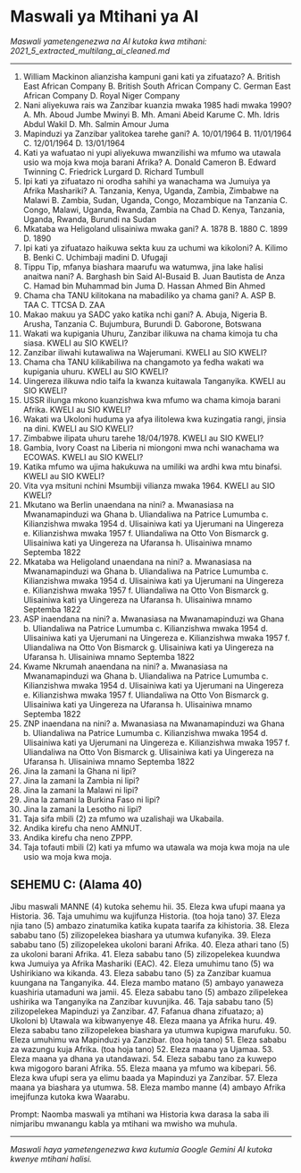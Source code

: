 # Maswali ya Mtihani ya AI
*Maswali yametengenezwa na AI kutoka kwa mtihani: 2021_5_extracted_multilang_ai_cleaned.md*

---

1.  William Mackinon alianzisha kampuni gani kati ya zifuatazo? A. British East African Company B. British South African Company C. German East African Company D. Royal Niger Company
2.  Nani aliyekuwa rais wa Zanzibar kuanzia mwaka 1985 hadi mwaka 1990? A. Mh. Aboud Jumbe Mwinyi B. Mh. Amani Abeid Karume C. Mh. Idris Abdul Wakil D. Mh. Salmin Amour Juma
3.  Mapinduzi ya Zanzibar yalitokea tarehe gani? A. 10/01/1964 B. 11/01/1964 C. 12/01/1964 D. 13/01/1964
4.  Kati ya wafuatao ni yupi aliyekuwa mwanzilishi wa mfumo wa utawala usio wa moja kwa moja barani Afrika? A. Donald Cameron B. Edward Twinning C. Friedrick Lurgard D. Richard Tumbull
5.  Ipi kati ya zifuatazo ni orodha sahihi ya wanachama wa Jumuiya ya Afrika Mashariki? A. Tanzania, Kenya, Uganda, Zambia, Zimbabwe na Malawi B. Zambia, Sudan, Uganda, Congo, Mozambique na Tanzania C. Congo, Malawi, Uganda, Rwanda, Zambia na Chad D. Kenya, Tanzania, Uganda, Rwanda, Burundi na Sudan
6.  Mkataba wa Heligoland ulisainiwa mwaka gani? A. 1878 B. 1880 C. 1899 D. 1890
7.  Ipi kati ya zifuatazo haikuwa sekta kuu za uchumi wa kikoloni? A. Kilimo B. Benki C. Uchimbaji madini D. Ufugaji
8.  Tippu Tip, mfanya biashara maarufu wa watumwa, jina lake halisi anaitwa nani? A. Barghash bin Said Al-Busaid B. Juan Bautista de Anza C. Hamad bin Muhammad bin Juma D. Hassan Ahmed Bin Ahmed
9.  Chama cha TANU kilitokana na mabadiliko ya chama gani? A. ASP B. TAA C. TTCSA D. ZAA
10. Makao makuu ya SADC yako katika nchi gani? A. Abuja, Nigeria B. Arusha, Tanzania C. Bujumbura, Burundi D. Gaborone, Botswana
11. Wakati wa kupigania Uhuru, Zanzibar ilikuwa na chama kimoja tu cha siasa. KWELI au SIO KWELI?
12. Zanzibar iliwahi kutawaliwa na Wajerumani. KWELI au SIO KWELI?
13. Chama cha TANU kilikabiliwa na changamoto ya fedha wakati wa kupigania uhuru. KWELI au SIO KWELI?
14. Uingereza ilikuwa ndio taifa la kwanza kuitawala Tanganyika. KWELI au SIO KWELI?
15. USSR iliunga mkono kuanzishwa kwa mfumo wa chama kimoja barani Afrika. KWELI au SIO KWELI?
16. Wakati wa Ukoloni huduma ya afya ilitolewa kwa kuzingatia rangi, jinsia na dini. KWELI au SIO KWELI?
17. Zimbabwe ilipata uhuru tarehe 18/04/1978. KWELI au SIO KWELI?
18. Gambia, Ivory Coast na Liberia ni miongoni mwa nchi wanachama wa ECOWAS. KWELI au SIO KWELI?
19. Katika mfumo wa ujima hakukuwa na umiliki wa ardhi kwa mtu binafsi. KWELI au SIO KWELI?
20. Vita vya msituni nchini Msumbiji vilianza mwaka 1964. KWELI au SIO KWELI?
21. Mkutano wa Berlin unaendana na nini? a. Mwanasiasa na Mwanamapinduzi wa Ghana b. Uliandaliwa na Patrice Lumumba c. Kilianzishwa mwaka 1954 d. Ulisainiwa kati ya Ujerumani na Uingereza e. Kilianzishwa mwaka 1957 f. Uliandaliwa na Otto Von Bismarck g. Ulisainiwa kati ya Uingereza na Ufaransa h. Ulisainiwa mnamo Septemba 1822
22. Mkataba wa Heligoland unaendana na nini? a. Mwanasiasa na Mwanamapinduzi wa Ghana b. Uliandaliwa na Patrice Lumumba c. Kilianzishwa mwaka 1954 d. Ulisainiwa kati ya Ujerumani na Uingereza e. Kilianzishwa mwaka 1957 f. Uliandaliwa na Otto Von Bismarck g. Ulisainiwa kati ya Uingereza na Ufaransa h. Ulisainiwa mnamo Septemba 1822
23. ASP inaendana na nini? a. Mwanasiasa na Mwanamapinduzi wa Ghana b. Uliandaliwa na Patrice Lumumba c. Kilianzishwa mwaka 1954 d. Ulisainiwa kati ya Ujerumani na Uingereza e. Kilianzishwa mwaka 1957 f. Uliandaliwa na Otto Von Bismarck g. Ulisainiwa kati ya Uingereza na Ufaransa h. Ulisainiwa mnamo Septemba 1822
24. Kwame Nkrumah anaendana na nini? a. Mwanasiasa na Mwanamapinduzi wa Ghana b. Uliandaliwa na Patrice Lumumba c. Kilianzishwa mwaka 1954 d. Ulisainiwa kati ya Ujerumani na Uingereza e. Kilianzishwa mwaka 1957 f. Uliandaliwa na Otto Von Bismarck g. Ulisainiwa kati ya Uingereza na Ufaransa h. Ulisainiwa mnamo Septemba 1822
25. ZNP inaendana na nini? a. Mwanasiasa na Mwanamapinduzi wa Ghana b. Uliandaliwa na Patrice Lumumba c. Kilianzishwa mwaka 1954 d. Ulisainiwa kati ya Ujerumani na Uingereza e. Kilianzishwa mwaka 1957 f. Uliandaliwa na Otto Von Bismarck g. Ulisainiwa kati ya Uingereza na Ufaransa h. Ulisainiwa mnamo Septemba 1822
26. Jina la zamani la Ghana ni lipi?
27. Jina la zamani la Zambia ni lipi?
28. Jina la zamani la Malawi ni lipi?
29. Jina la zamani la Burkina Faso ni lipi?
30. Jina la zamani la Lesotho ni lipi?
31. Taja sifa mbili (2) za mfumo wa uzalishaji wa Ukabaila.
32. Andika kirefu cha neno AMNUT.
33. Andika kirefu cha neno ZPPP.
34. Taja tofauti mbili (2) kati ya mfumo wa utawala wa moja kwa moja na ule usio wa moja kwa moja.

## SEHEMU C: (Alama 40)
Jibu maswali MANNE (4) kutoka sehemu hii.
35. Eleza kwa ufupi maana ya Historia.
36. Taja umuhimu wa kujifunza Historia. (toa hoja tano)
37. Eleza njia tano (5) ambazo zinatumika katika kupata taarifa za kihistoria.
38. Eleza sababu tano (5) zilizopelekea biashara ya utumwa kufanyika.
39. Eleza sababu tano (5) zilizopelekea ukoloni barani Afrika.
40. Eleza athari tano (5) za ukoloni barani Afrika.
41. Eleza sababu tano (5) zilizopelekea kuundwa kwa Jumuiya ya Afrika Mashariki (EAC).
42. Eleza umuhimu tano (5) wa Ushirikiano wa kikanda.
43. Eleza sababu tano (5) za Zanzibar kuamua kuungana na Tanganyika.
44. Eleza mambo matano (5) ambayo yanaweza kuashiria utamaduni wa jamii.
45. Eleza sababu tano (5) ambazo zilipelekea ushirika wa Tanganyika na Zanzibar kuvunjika.
46. Taja sababu tano (5) zilizopelekea Mapinduzi ya Zanzibar.
47. Fafanua dhana zifuatazo;
a) Ukoloni
b) Utawala wa kibwanyenye
48. Eleza maana ya Afrika huru.
49. Eleza sababu tano zilizopelekea biashara ya utumwa kupigwa marufuku.
50. Eleza umuhimu wa Mapinduzi ya Zanzibar. (toa hoja tano)
51. Eleza sababu za wazungu kuja Afrika. (toa hoja tano)
52. Eleza maana ya Ujamaa.
53. Eleza maana ya dhana ya utandawazi.
54. Eleza sababu tano za kuwepo kwa migogoro barani Afrika.
55. Eleza maana ya mfumo wa kibepari.
56. Eleza kwa ufupi sera ya elimu baada ya Mapinduzi ya Zanzibar.
57. Eleza maana ya biashara ya utumwa.
58. Eleza mambo manne (4) ambayo Afrika imejifunza kutoka kwa Waarabu.

Prompt: Naomba maswali ya mtihani wa Historia kwa darasa la saba ili nimjaribu mwanangu kabla ya mtihani wa mwisho wa muhula.

---
*Maswali haya yametengenezwa kwa kutumia Google Gemini AI kutoka kwenye mtihani halisi.*
